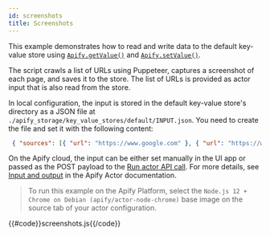 ```yaml
---
id: screenshots
title: Screenshots
---
```


 This example demonstrates how to read and write data to the default key-value store using
 [`Apify.getValue()`](/docs/api/apify#getValue) and [`Apify.setValue()`](/docs/api/apify#setValue).

  The script crawls a list of URLs using Puppeteer,
 captures a screenshot of each page, and saves it to the store. The list of URLs is
 provided as actor input that is also read from the store.

 In local configuration, the input is stored in the default key-value store's directory as a JSON file at
 `./apify_storage/key_value_stores/default/INPUT.json`. You need to create the file and set it with the following content:

 ```json
  { "sources": [{ "url": "https://www.google.com" }, { "url": "https://www.duckduckgo.com" }] }
 ```

 On the Apify cloud, the input can be either set manually
 in the UI app or passed as the POST payload to the
 [Run actor API call](https://apify.com/docs/api/v2#/reference/actors/run-collection/run-actor).
 For more details, see [Input and output](https://docs.apify.com/actor/run#input-and-output)
 in the Apify Actor documentation.

 > To run this example on the Apify Platform, select the `Node.js 12 + Chrome on Debian (apify/actor-node-chrome)` base image
 > on the source tab of your actor configuration.

{{#code}}screenshots.js{{/code}}
